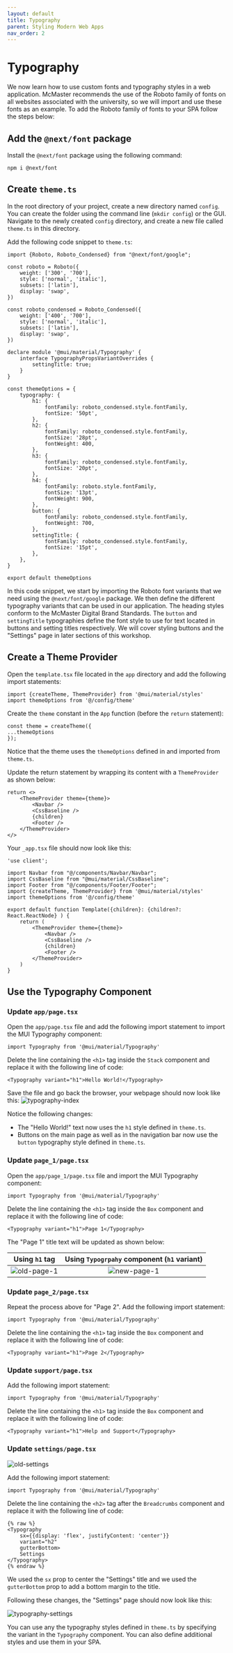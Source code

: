 ```yaml
---
layout: default
title: Typography
parent: Styling Modern Web Apps
nav_order: 2
---
```


# Typography

We now learn how to use custom fonts and typography styles in a web application. McMaster recommends the use of the Roboto family of fonts on all websites associated with the university, so we will import and use these fonts as an example. 
To add the Roboto family of fonts to your SPA follow the steps below:

## Add the `@next/font` package
Install the `@next/font` package using the following command:
```
npm i @next/font
```

## Create `theme.ts`
In the root directory of your project, create a new directory named `config`. You can create the folder using the command line (`mkdir config`) or the GUI.
Navigate to the newly created `config` directory, and create a new file called `theme.ts` in this directory.

Add the following code snippet to  `theme.ts`:
```
import {Roboto, Roboto_Condensed} from "@next/font/google";

const roboto = Roboto({
    weight: ['300', '700'],
    style: ['normal', 'italic'],
    subsets: ['latin'],
    display: 'swap',
})

const roboto_condensed = Roboto_Condensed({
    weight: ['400', '700'],
    style: ['normal', 'italic'],
    subsets: ['latin'],
    display: 'swap',
})

declare module '@mui/material/Typography' {
    interface TypographyPropsVariantOverrides {
        settingTitle: true;
    }
}

const themeOptions = {
    typography: {
		h1: {
            fontFamily: roboto_condensed.style.fontFamily,
            fontSize: '50pt',
        },
        h2: {
            fontFamily: roboto_condensed.style.fontFamily,
            fontSize: '28pt',
            fontWeight: 400,
        },
        h3: {
            fontFamily: roboto_condensed.style.fontFamily,
            fontSize: '20pt',
        },
        h4: {
            fontFamily: roboto.style.fontFamily,
            fontSize: '13pt',
            fontWeight: 900,
        },
        button: {
            fontFamily: roboto_condensed.style.fontFamily,
            fontWeight: 700,
        },
        settingTitle: {
            fontFamily: roboto_condensed.style.fontFamily,
            fontSize: '15pt',
        },
    },
}

export default themeOptions
```

In this code snippet, we start by importing the Roboto font variants that we need using the `@next/font/google` package. We then define the different typography variants that can be used in our application. The heading styles conform to the McMaster Digital Brand Standards. The `button` and `settingTitle` typographies define the font style to use for text located in buttons and setting titles respectively. We will cover styling buttons and the "Settings" page in later sections of this workshop.

## Create a Theme Provider
Open the `template.tsx` file located in the `app` directory and add the following import statements:
```
import {createTheme, ThemeProvider} from '@mui/material/styles'  
import themeOptions from '@/config/theme'
```

Create the `theme` constant in the `App` function (before the `return` statement):
```
const theme = createTheme({  
...themeOptions  
});
```
Notice that the theme uses the `themeOptions` defined in and imported from `theme.ts`.

Update the return statement by wrapping its content with a `ThemeProvider` as shown below:
```
return <>
	<ThemeProvider theme={theme}>
		<Navbar />
		<CssBaseline />
		{children}
		<Footer />
	</ThemeProvider>
</>
```
Your `_app.tsx` file should now look like this:
```
'use client';

import Navbar from "@/components/Navbar/Navbar";
import CssBaseline from "@mui/material/CssBaseline";
import Footer from "@/components/Footer/Footer";
import {createTheme, ThemeProvider} from '@mui/material/styles'  
import themeOptions from '@/config/theme'

export default function Template({children}: {children?: React.ReactNode} ) {
    return (
	    <ThemeProvider theme={theme}>
			<Navbar />
			<CssBaseline />
			{children}
			<Footer />
		</ThemeProvider>
    )
}
```

## Use the Typography Component

### Update `app/page.tsx`
Open the `app/page.tsx` file and add the following import statement to import the MUI Typography component:
```
import Typography from '@mui/material/Typography'
```
Delete the line containing the `<h1>` tag inside the `Stack` component and replace it with the following line of code:
```
<Typography variant="h1">Hello World!</Typography>
```

Save the file and go back the browser, your webpage should now look like this:
![typography-index](assets/img/typography-index.png)

Notice the following changes:
- The "Hello World!" text now uses the `h1` style defined in `theme.ts`.
- Buttons on the main page as well as in the navigation bar now use the `button` typography style defined in `theme.ts`.

### Update `page_1/page.tsx`
Open the `app/page_1/page.tsx` file and import the MUI Typography component:
```
import Typography from '@mui/material/Typography'
```
Delete the line containing the `<h1>` tag inside the `Box` component and replace it with the following line of code:
```
<Typography variant="h1">Page 1</Typography>
```

The "Page 1" title text will be updated as shown below:

Using `h1` tag            |  Using `Typogrpahy` component (`h1` variant)
:-------------------------:|:-------------------------:
![old-page-1](assets/img/old-page-1.png)  |  ![new-page-1](assets/img/new-page-1.png)

### Update `page_2/page.tsx`
Repeat the process above for "Page 2".
Add the following import statement:
```
import Typography from '@mui/material/Typography'
```
Delete the line containing the `<h1>` tag inside the `Box` component and replace it with the following line of code:
```
<Typography variant="h1">Page 2</Typography>
```

### Update `support/page.tsx`
Add the following import statement:
```
import Typography from '@mui/material/Typography'
```
Delete the line containing the `<h1>` tag inside the `Box` component and replace it with the following line of code:
```
<Typography variant="h1">Help and Support</Typography>
```

### Update `settings/page.tsx`

![old-settings](assets/img/old-settings.png)

Add the following import statement:
```
import Typography from '@mui/material/Typography'
```
Delete the line containing the `<h2>` tag after the `Breadcrumbs` component and replace it with the following line of code:
```
{% raw %}
<Typography
	sx={{display: 'flex', justifyContent: 'center'}}
	variant="h2"
	gutterBottom>
	Settings
</Typography>
{% endraw %}
```
We used the `sx` prop to center the "Settings" title and we used the `gutterBottom` prop to add a bottom margin to the title.

Following these changes, the "Settings" page should now look like this:

![typography-settings](assets/img/typography-settings.png)

You can use any the typography styles defined in `theme.ts` by specifying the variant in the `Typography` component. You can also define additional styles and use them in your SPA.

